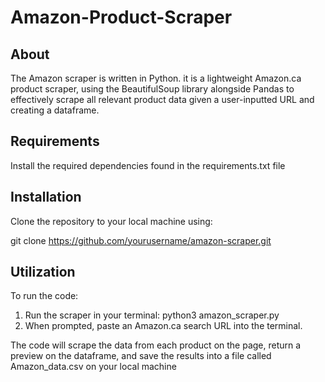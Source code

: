 # Amazon-Product-Scraper

## About
The Amazon scraper is written in Python. it is a lightweight Amazon.ca product scraper, using the BeautifulSoup library alongside Pandas to effectively scrape all relevant product data given a user-inputted URL and creating a dataframe.


## Requirements
Install the required dependencies found in the requirements.txt file

## Installation
Clone the repository to your local machine using:

git clone https://github.com/yourusername/amazon-scraper.git


## Utilization
To run the code:

1. Run the scraper in your terminal: python3 amazon_scraper.py
2. When prompted, paste an Amazon.ca search URL into the terminal.

The code will scrape the data from each product on the page, return a preview on the dataframe, and save the results into a file called Amazon_data.csv on your local machine
